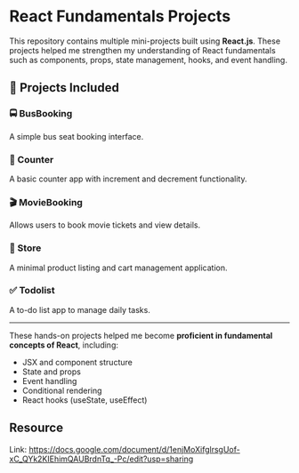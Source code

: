 # React Fundamentals Projects

This repository contains multiple mini-projects built using **React.js**. These projects helped me strengthen my understanding of React fundamentals such as components, props, state management, hooks, and event handling.

## 📁 Projects Included

### 🚍 BusBooking
A simple bus seat booking interface.

### 🔢 Counter  
A basic counter app with increment and decrement functionality.  

### 🎬 MovieBooking  
Allows users to book movie tickets and view details.  

### 🛒 Store  
A minimal product listing and cart management application.  

### ✅ Todolist  
A to-do list app to manage daily tasks.  

---

These hands-on projects helped me become **proficient in fundamental concepts of React**, including:
- JSX and component structure  
- State and props  
- Event handling  
- Conditional rendering  
- React hooks (useState, useEffect)  

## Resource
Link: https://docs.google.com/document/d/1enjMoXifglrsgUof-xC_QYk2KIEhimQAUBrdnTq_-Pc/edit?usp=sharing
